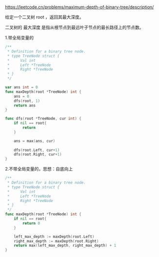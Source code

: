 https://leetcode.cn/problems/maximum-depth-of-binary-tree/description/

给定一个二叉树 root ，返回其最大深度。

二叉树的 最大深度 是指从根节点到最远叶子节点的最长路径上的节点数。




1.带全局变量的

```go
/**
 * Definition for a binary tree node.
 * type TreeNode struct {
 *     Val int
 *     Left *TreeNode
 *     Right *TreeNode
 * }
 */

var ans int = 0
func maxDepth(root *TreeNode) int {
    ans = 0
    dfs(root, 1)
    return ans
}

func dfs(root *TreeNode, cur int) {
    if nil == root{
        return 
    }

    ans = max(ans, cur)
    
    dfs(root.Left, cur+1)
    dfs(root.Right, cur+1)
}
```

2.不带全局变量的，思想：自底向上

```go
/**
 * Definition for a binary tree node.
 * type TreeNode struct {
 *     Val int
 *     Left *TreeNode
 *     Right *TreeNode
 * }
 */
func maxDepth(root *TreeNode) int {
    if nil == root{
        return 0
    }

    left_max_depth := maxDepth(root.Left)
    right_max_depth := maxDepth(root.Right)
    return max(left_max_depth, right_max_depth) + 1
}
```
